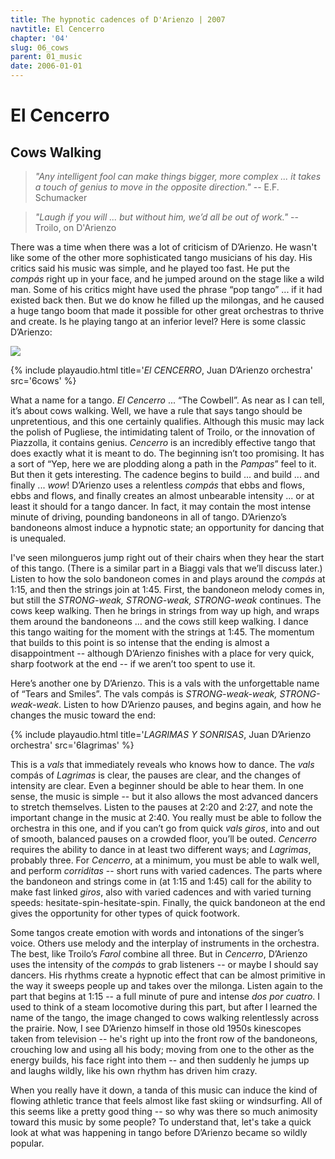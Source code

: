 ```yaml
---
title: The hypnotic cadences of D'Arienzo | 2007
navtitle: El Cencerro
chapter: '04'
slug: 06_cows
parent: 01_music
date: 2006-01-01
---
```

# El Cencerro
## Cows Walking

> _"Any intelligent fool can make things bigger, more complex ...
> it takes a touch of genius to move in the opposite direction."_
> -- E.F. Schumacker

> _"Laugh if you will ... but without him, we’d all be out of work."_
> -- Troilo, on D'Arienzo

There was a time when there was a lot of criticism of D’Arienzo. He wasn't like some of the other more sophisticated tango musicians of his day. His critics said his music was simple, and he played too fast. He put the _compás_ right up in your face, and he jumped around on the stage like a wild man. Some of his critics might have used the phrase “pop tango” ... if it had existed back then. But we do know he filled up the milongas, and he caused a huge tango boom that made it possible for other great orchestras to thrive and create. Is he playing tango at an inferior level? Here is some classic D’Arienzo:

![](/4_pics/6cows/image004.jpg)

{% include playaudio.html
title='_El CENCERRO_, Juan D’Arienzo orchestra'
src='6cows' %}

What a name for a tango. _El Cencerro_ ... “The Cowbell”.
As near as I can tell, it’s about cows walking.
Well, we have a rule that says tango should be unpretentious, and this one certainly qualifies.
Although this music may lack the polish of Pugliese, the intimidating talent of Troilo, or the innovation of Piazzolla, it contains genius.
_Cencerro_ is an incredibly effective tango that does exactly what it is meant to do.
The beginning isn’t too promising.
It has a sort of “Yep, here we are plodding along a path in the _Pampas_” feel to it.
But then it gets interesting.
The cadence begins to build ... and build ... and finally ... _wow_! D’Arienzo uses a relentless _compás_ that ebbs and flows, ebbs and flows, and finally creates an almost unbearable intensity ... or at least it should for a tango dancer.
In fact, it may contain the most intense minute of driving, pounding bandoneons in all of tango.
D’Arienzo’s bandoneons almost induce a hypnotic state; an opportunity for dancing that is unequaled.

I've seen milongueros jump right out of their chairs when they hear the start of this tango.
(There is a similar part in a Biaggi vals that we’ll discuss later.)
Listen to how the solo bandoneon comes in and plays around the _compás_ at 1:15, and then the strings join at 1:45. First, the bandoneon melody comes in, but still the _STRONG-weak, STRONG-weak, STRONG-weak_ continues.
The cows keep walking.
Then he brings in strings from way up high, and wraps them around the bandoneons ... and the cows still keep walking.
I dance this tango waiting for the moment with the strings at 1:45.
The momentum that builds to this point is so intense that the ending is almost a disappointment -- although D’Arienzo finishes with a place for very quick, sharp footwork at the end -- if we aren’t too spent to use it.

Here’s another one by D’Arienzo.
This is a vals with the unforgettable name of “Tears and Smiles”.
The vals compás is _STRONG-weak-weak, STRONG-weak-weak_.
Listen to how D’Arienzo pauses, and begins again, and how he changes the music toward the end:

{% include playaudio.html
title='_LAGRIMAS Y SONRISAS_, Juan D’Arienzo orchestra'
src='6lagrimas' %}

This is a _vals_ that immediately reveals who knows how to dance.
The _vals_ compás of _Lagrimas_ is clear, the pauses are clear, and the changes of intensity are clear.
Even a beginner should be able to hear them.
In one sense, the music is simple -- but it also allows the most advanced dancers to stretch themselves.
Listen to the pauses at 2:20 and 2:27, and note the important change in the music at 2:40.
You really must be able to follow the orchestra in this one, and if you can’t go from quick _vals giros_, into and out of smooth, balanced pauses on a crowded floor, you’ll be outed.
_Cencerro_ requires the ability to dance in at least two different ways; and _Lagrimas_, probably three.
For _Cencerro_, at a minimum, you must be able to walk well, and perform _corriditas_ -- short runs with varied cadences.
The parts where the bandoneon and strings come in (at 1:15 and 1:45) call for the ability to make fast linked _giros_, also with varied cadences and with varied turning speeds: hesitate-spin-hesitate-spin.
Finally, the quick bandoneon at the end gives the opportunity for other types of quick footwork.

Some tangos create emotion with words and intonations of the singer’s voice.
Others use melody and the interplay of instruments in the orchestra.
The best, like Troilo’s _Farol_ combine all three.
But in _Cencerro_, D’Arienzo uses the intensity of the _compás_ to grab listeners -- or maybe I should say dancers.
His rhythms create a hypnotic effect that can be almost primitive in the way it sweeps people up and takes over the milonga.
Listen again to the part that begins at 1:15 -- a full minute of pure and intense _dos por cuatro_.
I used to think of a steam locomotive during this part, but after I learned the name of the tango, the image changed to cows walking relentlessly across the prairie.
Now, I see D’Arienzo himself in those old 1950s kinescopes taken from television -- he's right up into the front row of the bandoneons, crouching low and using all his body; moving from one to the other as the energy builds, his face right into them -- and then suddenly he jumps up and laughs wildly, like his own rhythm has driven him crazy.

When you really have it down, a tanda of this music can induce the kind of flowing athletic trance that feels almost like fast skiing or windsurfing.
All of this seems like a pretty good thing -- so why was there so much animosity toward this music by some people?
To understand that, let's take a quick look at what was happening in tango before D’Arienzo became so wildly popular.
